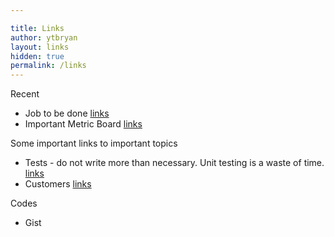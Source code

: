 ```yaml
---

title: Links
author: ytbryan
layout: links
hidden: true
permalink: /links
---
```



Recent

- Job to be done [links](http://innovatorstoolkit.com/content/technique-1-jobs-be-done)
- Important Metric Board [links](https://twitter.com/ytbryan/status/440884044146814977)

Some important links to important topics

- Tests - do not write more than necessary. Unit testing is a waste of time. [links](/docs/testing.pdf)
- Customers [links](/docs/customers.jpg)

Codes

- Gist []()